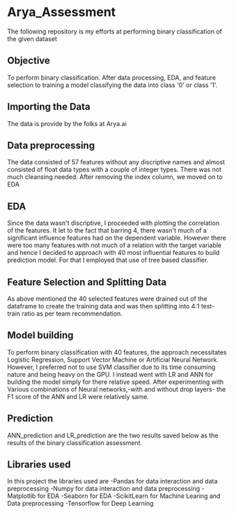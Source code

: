 # Arya_Assessment
The following repository is my efforts at performing binary classification of the given dataset

## Objective
To perform binary classification. After data processing, EDA, and feature selection to training a model classifying the data into class '0' or class '1'.

## Importing the Data
The data is provide by the folks at Arya.ai

## Data preprocessing
The data consisted of 57 features without any discriptive names and almost consisted of float data types with a couple of integer types. There was not much cleansing needed. After removing the index column, we moved on to EDA

## EDA
Since the data wasn't discriptive, I proceeded with plotting the correlation of the features. It let to the fact that barring 4, there wasn't much of a significant influence features had on the dependent variable. However there were too many features with not much of a relation with the target variable and hence I decided to approach with 40 most influential features to build prediction model. For that I employed that use of tree based classifier.

## Feature Selection and Splitting Data
As above mentioned the 40 selected features were drained out of the dataframe to create the training data and was then splitting into 4:1 test-train ratio as per team recommendation.

## Model building
To perform binary classification with 40 features, the approach necessitates Logistic Regression, Support Vector Machine or Artificial Neural Network. However, I preferred not to use SVM classifier due to its time consuming nature and being heavy on the GPU. I instead went with LR and ANN for building the model simply for there relative speed.
After experimenting with Various combinations of Neural networks,-with and without drop layers- the F1 score of the ANN and LR were relatively same.

## Prediction
ANN_prediction and LR_prediction are the two results saved below as the results of the binary classification assessment.

## Libraries used
In this project the libraries used are
    -Pandas for data interaction and data preprocessing
    -Numpy for data interaction and data preprocessing
    -Matplotlib for EDA
    -Seaborn for EDA
    -ScikitLearn for Machine Learing and Data preprocessing
    -Tensorflow for Deep Learning
